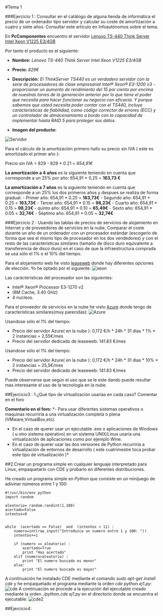 #Tema 1

###Ejercicio 1 : Consultar en el catálogo de alguna tienda de informática el precio de un ordenador tipo servidor y calcular su coste de amortización a cuatro y siete años. Consultar este artículo en Infoautónomos sobre el tema.

En **PcComponentes** encuentro el servidor [Lenovo TS-440 Think Server Intel Xeon V1225 E3/4GB](http://www.pccomponentes.com/lenovo_ts_440_think_server_intel_xeon_v1225_e3_4gb.html)

Por tanto el producto es el siguiente:
- **Nombre:**  *Lenovo TS-440 Think Server Intel Xeon V1225 E3/4GB*
- **Precio:**  *829€*
- **Descripción:** *El ThinkServer TS440 es un verdadero servidor con la serie de procesadores de clase empresarial Intel® Xeon® E3-1200 v3 - proporcionar un aumento de rendimiento del 15 por ciento por encima de nuestras torres de la generación anterior por lo que tiene el poder que necesita para hacer funcionar su negocio con eficacia. Y porque sabemos que usted necesita poder contar con el TS440, incluye características de fiabilidad, como código corrector de errores (ECC) y un controlador de almacenamiento a bordo con la capacidad de implementar hasta RAID 5 para proteger sus datos.*

- **Imagen del producto:**

![Servidor](http://thumbsfotos.pccomponentes.com/lenovo_ts_440_think_server_intel_xeon_e3_4gb_500gb_290_290.jpg)

Para el cálculo de la amortización primero hallo su precio sin IVA ( este es amortizado el primer año ):

 Precio sin IVA = 829 - 829 * 0.21 = *654,91€*

**La amortización a 4 años** es la siguiente teniendo en cuenta que corresponde a un 25% por año:
654,91 * 0,25 = **163,73 €**

**La amortización a 7 años** es la siguiente teniendo en cuenta que corresponde a un 25% los dos primeros años y despues se realiza de forma gradual:
	- Primer año: 	654,91 * 0.25 = **163,73€**
	- Segundo año:	654,91 * 0.25 = **163,73€**
	- Tercer año:	654,91 * 0.15 =  **98,23€**
	- Cuarto año:	654,91 * 0.15 =  **98,23€**
	- quinto año:	654,91 * 0.10 =  **65,49€**
	- Sexto año:	654,91 * 0.05 =  **32,74€**
	- Séptimo año:	654,91 * 0.05 =  **32,74€**

###Ejercicio 2 : Usando las tablas de precios de servicios de alojamiento en Internet y de proveedores de servicios en la nube, Comparar el coste durante un año de un ordenador con un procesador estándar (escogerlo de forma que sea el mismo tipo de procesador en los dos vendedores) y con el resto de las características similares (tamaño de disco duro equivalente a transferencia de disco duro) en el caso de que la infraestructura comprada se usa sólo el 1% o el 10% del tiempo.

Para el alojamiento web he visto [leaseweb](https://www.leaseweb.com/dedicated-servers/single-processor?processorCount=1) donde hay diferentes opciones de elección. Yo he optado por el siguiente:
![xeon](http://i1045.photobucket.com/albums/b457/Francisco_Javier_G_M/xeon_zpsien0avsv.png)

 Las carácteristicas del procesador son las siguientes:
- Intel® Xeon® Processor E3-1270 v2 
- (8M Cache, 3.40 GHz)
- 4 nucleos.

Para el proveedor de servicios en la nube he visto [Azure](https://azure.microsoft.com/es-es/pricing/calculator/) donde tengo de caracteristicas similares(muy parecidas):
![Azure](http://i1045.photobucket.com/albums/b457/Francisco_Javier_G_M/xeon_zpsbg2epfvs.png)

Usandose sólo el 1% del tiempo:

- Precio del servidor Azure( en la nube ): 0,172 €/h * 24h * 31 dias * 1% * 2 instancias =  2,55€/mes
- Precio del servidor dedicado de leaseweb: 141.83 €/mes

Usandose sólo el 1% del tiempo:

- Precio del servidor Azure( en la nube ): 0,172 €/h * 24h * 31 dias * 10% * 2 instancias =  25,5€/mes
- Precio del servidor dedicado de leaseweb: 141.83 €/mes

Puede observarse que según el uso que se le este dando puede resultar mas interesante el uso de la tecnología en la nube.


##Ejercicio3 : 1.¿Qué tipo de virtualización usarías en cada caso? Comentar en el foro


**Comentario en el foro:**
*- Para usar diferentes sistemas operativos o maquinas recurriría a una virtualización completa o plena (VMware,VirtualBox,etc).
- En el caso de querer usar un ejecutable .exe o aplicaciones de Windows ( u otro sistema operativo) en un sistema UNIX/Linux usaría una virtualización de aplicaciones como por ejemplo Wine.
- En el caso de querer usar las dos versiones de Python recurriría a virtualización de entornos de desarrollo ( este cuatrimestre toca probar este tipo de virtualización )*

##2.Crear un programa simple en cualquier lenguaje interpretado para Linux, empaquetarlo con CDE y probarlo en diferentes distribuciones.

He creado un programa simple en *Python* que consiste en un minijuego de adivinar números entre 1 y 100:
```
#!/usr/bin/env python
import random

aleatorio= random.randint(1,100)
acertado=False
intentos=0


while  (acertado == False)  and  (intentos < 11) :
	numero=int(raw_input("Introduzca un numero entre 1 y 100: "))
	intentos+=1

	if (numero == aleatorio) :
		acertado=True
		print "Has acertado"
	elif (numero>aleatorio) :
		print "El numero buscado es menor"
	else:
		print "El numero buscado es mayor"
```
A continuación he instalado CDE mediante el comando *sudo apt-get install cde* y he empaquetado el programa mediante la orden *cde python ej1.py*:
![cde](http://i1045.photobucket.com/albums/b457/Francisco_Javier_G_M/cde_zpsvfai8mhl.png)
A continuación se procede a la ejecución del ejecutable creado mediante la orden *./python.cde ej1.py* en el directorio donde se encuentra el ejecutable:
![cde2](http://i1045.photobucket.com/albums/b457/Francisco_Javier_G_M/cde_zpspq1ew1ux.png)

##Ejercicio4:

